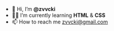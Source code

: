 - 👋 Hi, I’m <b>@zvvcki</b>
- 👨‍🎓 I’m currently learning <b>HTML</b> & <b>CSS</b>
- 📫 How to reach me zvvcki@gmail.com

<!---
zvvcki/zvvcki is a ✨ special ✨ repository because its `README.md` (this file) appears on your GitHub profile.
You can click the Preview link to take a look at your changes.
--->
